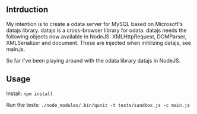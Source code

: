 Intrduction
----------

My intention is to create a odata server for MySQL based on Microsoft's datajs library. datajs is a 
cross-browser library for odata. datajs needs the following objects now available in NodeJS: XMLHttpRequest, DOMParser, XMLSerializer and document. These are injected when initilizing datajs, see main.js.

So far I've been playing around with the odata library datajs in NodeJS. 


Usage
----

Install: `npm install`

Run the tests: `./node_modules/.bin/qunit -t tests/sandbox.js -c main.js`
